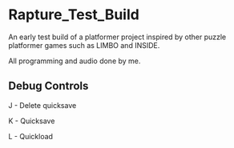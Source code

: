 # Rapture_Test_Build
 
 An early test build of a platformer project inspired by other puzzle platformer games such as LIMBO and INSIDE.
 
 All programming and audio done by me.
 
 ## Debug Controls
 
 J - Delete quicksave
 
 K - Quicksave
 
 L - Quickload
